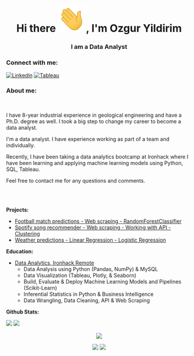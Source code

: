 <h1 align="center">Hi there <img src="Hi.gif" width="75px">, I'm Ozgur Yildirim</h1>
<h3 align="center">I am a Data Analyst</h3>

<h3 align="left">Connect with me:</h3>

[![Linkedin](https://img.shields.io/badge/LinkedIn-0077B5?style=for-the-badge&logo=linkedin&logoColor=white)](https://www.linkedin.com/in/ltozguryildirim/) 
[![Tableau](https://img.shields.io/badge/Tableau-2d4b65?style=for-the-badge&logo=Tableau&logoColor=E97627)](https://public.tableau.com/app/profile/levent.taylan.ozgur.yildirim#!/)

<h3 align="left">About me:</h3>

<br>
<p>I have 8-year industrial experience in geological engineering and have a Ph.D. degree as well. I took a big step to change my career to become a data analyst. </p>
<p>I'm a data analyst. I have experience working as part of a team and individually. </p>
<p>Recently, I have been taking a data analytics bootcamp at Ironhack where I have been learning and applying machine learning models using Python, SQL, Tableau. </p>
<p>Feel free to contact me for any questions and comments.</p>
<br><br>

<strong>Projects:</strong> <br>
 * [Football match predictions - Web scraping - RandomForestClassifier](https://github.com/ltaylanozgur/Football_Match_Predictions)
 * [Spotify song recommender - Web scraping - Working with API - Clustering](https://github.com/ltaylanozgur/Spotify_Song_Recommender)
 * [Weather predictions - Linear Regression - Logistic Regression](https://github.com/ltaylanozgur/Weather_Predictions)

<strong>Education:</strong> <br>
 
  * [Data Analytics, Ironhack Remote](https://www.credential.net/728e9da3-9bcb-4e59-88ee-1b2f2ef503e0#gs.i4gsjg)
    - Data Analysis using Python (Pandas, NumPy) & MySQL
    - Data Visualization (Tableau, Plotly, & Seaborn)
    - Build, Evaluate & Deploy Machine Learning Models and Pipelines (Scikit-Learn)
    - Inferential Statistics in Python & Business Intelligence
    - Data Wrangling, Data Cleaning, API & Web Scraping

**Github Stats:**

![](https://visitor-badge.glitch.me/badge?page_id=ltaylanozgur.ltaylanozgur)
![](https://img.shields.io/github/followers/ltaylanozgur?style=social)

<p align="center">
  <a href="https://github.com/ltaylanozgur"><span>
    <img align="center" src="https://github-profile-summary-cards.vercel.app/api/cards/profile-details?username=ltaylanozgur&theme=dracula" />
    </span></a>
</p>

 

<p align="center">
  
  <img src="https://github-readme-stats.vercel.app/api?username=ltaylanozgur&count_private=true&show_icons=true&theme=dracula&line_height=33">
  <img src="https://github-readme-stats.vercel.app/api/top-langs/?username=ltaylanozgur&langs_count=8&count_private=true&theme=dracula&line_height=10">

</p>

<!--
**ltaylanozgur/ltaylanozgur** is a ✨ _special_ ✨ repository because its `README.md` (this file) appears on your GitHub profile.

Here are some ideas to get you started:

- 🔭 I’m currently working on ...
- 🌱 I’m currently learning ...
- 👯 I’m looking to collaborate on ...
- 🤔 I’m looking for help with ...
- 💬 Ask me about ...
- 📫 How to reach me: ...
- 😄 Pronouns: ...
- ⚡ Fun fact: ...
-->
